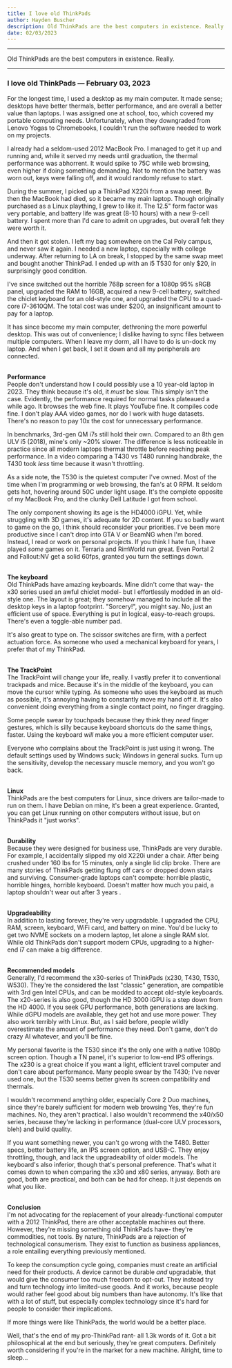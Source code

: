 ```yaml
---
title: I love old ThinkPads
author: Hayden Buscher
description: Old ThinkPads are the best computers in existence. Really.
date: 02/03/2023
---
```


<div class="border header">
<hr>
<p>Old ThinkPads are the best computers in existence. Really.
</p>
<hr>
</div>

### I love old ThinkPads — February 03, 2023
For the longest time, I used a desktop as my main computer. It made sense; desktops have better thermals, better performance, and are overall a better value than laptops. I was assigned one at school, too, which covered my portable computing needs. Unfortunately, when they downgraded from Lenovo Yogas to Chromebooks, I couldn't run the software needed to work on my projects.

I already had a seldom-used 2012 MacBook Pro. I managed to get it up and running and, while it served my needs until graduation, the thermal performance was abhorrent. It would spike to 75C while web browsing, even higher if doing something demanding. Not to mention the battery was worn out, keys were falling off, and it would randomly refuse to start.

During the summer, I picked up a ThinkPad X220i from a swap meet. By then the MacBook had died, so it became my main laptop. Though originally purchased as a Linux plaything, I grew to like it. The 12.5" form factor was very portable, and battery life was great (8-10 hours) with a new 9-cell battery. I spent more than I'd care to admit on upgrades, but overall felt they were worth it. 

And then it got stolen. I left my bag somewhere on the Cal Poly campus, and never saw it again. I needed a new laptop, especially with college underway. After returning to LA on break, I stopped by the same swap meet and bought another ThinkPad. I ended up with an i5 T530 for only $20, in surprisingly good condition. 

I've since switched out the horrible 768p screen for a 1080p 95% sRGB panel, upgraded the RAM to 16GB, acquired a new 9-cell battery, switched the chiclet keyboard for an old-style one, and upgraded the CPU to a quad-core i7-3610QM. The total cost was under $200, an insignificant amount to pay for a laptop.

It has since become my main computer, dethroning the more powerful desktop. This was out of convenience; I dislike having to sync files between multiple computers. When I leave my dorm, all I have to do is un-dock my laptop. And when I get back, I set it down and all my peripherals are connected.<br><br>

**Performance**  
People don't understand how I could possibly use a 10 year-old laptop in 2023. They think because it's old, it *must* be slow. This simply isn't the case. Evidently, the performance required for normal tasks plateaued a while ago. It browses the web fine. It plays YouTube fine. It compiles code fine. I don't play AAA video games, nor do I work with huge datasets. There's no reason to pay 10x the cost for unnecessary performance.

In benchmarks, 3rd-gen QM i7s still hold their own. Compared to an 8th gen ULV i5 (2018), mine's only ~20% slower. The difference is less noticeable in practice since all modern laptops thermal throttle before reaching peak performance. In a video comparing a T430 vs T480 running handbrake, the T430 took *less* time because it wasn't throttling.

As a side note, the T530 is the quietest computer I've owned. Most of the time when I'm programming or web browsing, the fan's at 0 RPM. It seldom gets hot, hovering around 50C under light usage. It's the complete opposite of my MacBook Pro, and the clunky Dell Latitude I got from school.

The only component showing its age is the HD4000 iGPU. Yet, while struggling with 3D games, it's adequate for 2D content. If you so badly want to game on the go, I think should reconsider your priorities. I've been more productive since I can't drop into GTA V or BeamNG when I'm bored. Instead, I read or work on personal projects. If you think I hate fun, I have played *some* games on it. Terraria and RimWorld run great. Even Portal 2 and Fallout:NV get a solid 60fps, granted you turn the settings down.<br><br>

**The keyboard**  
Old ThinkPads have amazing keyboards. Mine didn't come that way- the x30 series used an awful chiclet model- but I effortlessly modded in an old-style one. The layout is great; they somehow managed to include all the desktop keys in a laptop footprint. "Sorcery!", you might say. No, just an efficient use of space. Everything is put in logical, easy-to-reach groups. There's even a toggle-able number pad. 

It's also great to type on. The scissor switches are firm, with a perfect actuation force. As someone who used a mechanical keyboard for years, I prefer that of my ThinkPad.<br><br>

**The TrackPoint**  
The TrackPoint will change your life, really. I vastly prefer it to conventional trackpads and mice. Because it's in the middle of the keyboard, you can move the cursor while typing. As someone who uses the keyboard as much as possible, it's annoying having to constantly move my hand off it. It's also convenient doing everything from a single contact point, no finger dragging.

Some people swear by touchpads because they think they *need* finger gestures, which is silly because keyboard shortcuts do the same things, faster. Using the keyboard *will* make you a more efficient computer user.

Everyone who complains about the TrackPoint is just using it wrong. The default settings used by Windows suck; Windows in general sucks. Turn up the sensitivity, develop the necessary muscle memory, and you won't go back.<br><br>

**Linux**  
ThinkPads are the best computers for Linux, since drivers are tailor-made to run on them. I have Debian on mine, it's been a great experience. Granted, you can get Linux running on other computers without issue, but on ThinkPads it "just works".<br><br>

**Durability**  
Because they were designed for business use, ThinkPads are very durable. For example, I accidentally slipped my old X220i under a chair. After being crushed under 160 lbs for 15 minutes, only a single lid clip broke. There are many stories of ThinkPads getting flung off cars or dropped down stairs and surviving. Consumer-grade laptops can't compete: horrible plastic, horrible hinges, horrible keyboard. Doesn't matter how much you paid, a laptop shouldn't wear out after 3 years .<br><br>

**Upgradeability**  
In addition to lasting forever, they're very upgradable. I upgraded the CPU, RAM, screen, keyboard, WiFi card, and battery on mine. You'd be lucky to get two NVME sockets on a modern laptop, let alone a single RAM slot. While old ThinkPads don't support modern CPUs, upgrading to a higher-end i7 can make a big difference.<br><br>

**Recommended models**  
Generally, I'd recommend the x30-series of ThinkPads (x230, T430, T530, W530). They're the considered the last "classic" generation, are compatible with 3rd gen Intel CPUs, and can be modded to accept old-style keyboards. The x20-series is also good, though the HD 3000 iGPU is a step down from the HD 4000. If you seek GPU performance, both generations are lacking. While dGPU models are available, they get hot and use more power. They also work terribly with Linux. But, as I said before, people wildly overestimate the amount of performance they need. Don't game, don't do crazy AI whatever, and you'll be fine.

My personal favorite is the T530 since it's the only one with a native 1080p screen option. Though a TN panel, it's superior to low-end IPS offerings. The x230 is a great choice if you want a light, efficient travel computer and don't care about performance. Many people swear by the T430; I've never used one, but the T530 seems better given its screen compatibility and thermals.

I wouldn't recommend anything older, especially Core 2 Duo machines, since they're barely sufficient for modern web browsing Yes, they're fun machines. No, they aren't practical. I also wouldn't recommend the x40/x50 series, because they're lacking in performance (dual-core ULV processors, bleh) and build quality. 

If you want something newer, you can't go wrong with the T480. Better specs, better battery life, an IPS screen option, and USB-C. They enjoy throttling, though, and lack the upgradeability of older models. The keyboard's also inferior, though that's personal preference. That's what it comes down to when comparing the x30 and x80 series, anyway. Both are good, both are practical, and both can be had for cheap. It just depends on what you like.<br><br>

**Conclusion**  
I'm not advocating for the replacement of your already-functional computer with a 2012 ThinkPad, there are other acceptable machines out there. However, they're missing something old ThinkPads have- they're commodities, not tools. By nature, ThinkPads are a rejection of technological consumerism. They exist to function as business appliances, a role entailing everything previously mentioned. 

To keep the consumption cycle going, companies must create an artificial need for their products. A device cannot be durable *and* upgradable, that would give the consumer too much freedom to opt-out. They instead try and turn technology into limited-use goods. And it works, because people would rather feel good about big numbers than have autonomy. It's like that with a lot of stuff, but especially complex technology since it's hard for people to consider their implications.

If more things were like ThinkPads, the world would be a better place.

Well, that's the end of my pro-ThinkPad rant- all 1.3k words of it. Got a bit philosophical at the end but seriously, they're great computers. Definitely worth considering if you're in the market for a new machine. Alright, time to sleep...